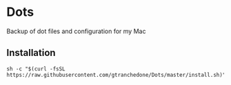 # Dots
Backup of dot files and configuration for my Mac

## Installation

```
sh -c "$(curl -fsSL https://raw.githubusercontent.com/gtranchedone/Dots/master/install.sh)"
```
